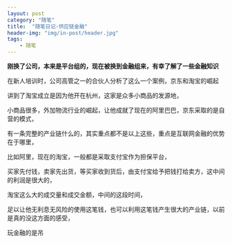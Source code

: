 ```yaml
---
layout: post
category: "随笔"
title:  "随笔日记-供应链金融"
header-img: "img/in-post/header.jpg"
tags:
    - 随笔
---
```


**刚换了公司，本来是平台组的，现在被换到金融组来，有幸了解了一些金融知识**

在新人培训时，公司高管之一的合伙人分析了这么一个案例，京东和淘宝的崛起

讲到了淘宝成立是因为他开在杭州，这家是众多小商品的发源地，

小商品很多，外加物流行业的崛起，让他成就了现在的阿里巴巴，京东采取的是自营的模式，

有一条完整的产业链什么的，其实重点都不是以上这些，重点是互联网金融的优势在于哪里，

比如阿里，现在的淘宝，一般都是采取支付宝作为担保平台，

买家先付钱，卖家先出货，等买家收到货后，由支付宝给予把钱打给卖方，这中间的利润是很大的，

淘宝这么大的成交量和成交金额，中间的这段时间，

足以让他无利息无风险的使用这笔钱，也可以利用这笔钱产生很大的产业链，以前是真的没这方面的感受，

玩金融的是吊
